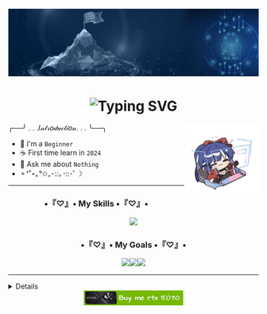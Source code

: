 ![Banner](https://github.com/Haihaay/Haihaay/blob/main/Tak%20berjudul268.png) 

<h1 align="center"><img src="https://readme-typing-svg.demolab.com?font=Caveat&size=30&letterSpacing=.4rem&duration=3000&pause=1000&center=true&width=435&lines=Hi+hi+cutie+%F0%9F%91%8B;Welcome+here+%E3%80%82%E3%80%82%E3%80%82%E3%80%82" alt="Typing SVG" /></h1>

<img align="right" width="150" src="https://github.com/Haihaay/Haihaay/blob/main/tower-of-fantasy-cobalt-b-tower-of-fantasy-cobalt%20(1).gif">

╭──╯ . . .𝐼𝓃𝓉𝓇𝑜𝒹𝓊𝒸𝓉𝒾𝑜𝓃. . . ╰──╮
- 🌱 I'm a `Beginner`
- ☕ First time learn in `2024`
- 💬 Ask me about `Nothing`
- ⚬⁺˚⋆｡°✩₊･:*:｡･:*:･ﾟ☽

<hr/>
<p align="left">
</p>

<div>
<h3 align="center">•『♡』• My Skills •『♡』•</h3>

<p align="center">
  <a href="https://skillicons.dev">
    <img src="https://skillicons.dev/icons?i=html,css,js,figma,php,laravel,mysql,python" />
  </a>
</p>
</div>

<h3 align="center">•『♡』• My Goals •『♡』•</h3>

<div align="center"><a href="#"><img src="https://img.shields.io/badge/-Unreal%20Engine-313131?style=for-the-badge&logo=unreal-engine&logoColor=white"><img src="https://img.shields.io/badge/Unity-100000?style=for-the-badge&logo=unity&logoColor=white"><img src="https://img.shields.io/badge/C%2B%2B-00599C?style=for-the-badge&logo=c%2B%2B&logoColor=white"></div>


<hr/>

<details transition: 2s ease-in-out;>
  <summary>Find me on</summary>
  <ol>

- [![Discord](https://img.shields.io/badge/Discord-%237289DA.svg?logo=discord&logoColor=white)](https://discordapp.com/users/1102899938263826482)
 
- [![X](https://img.shields.io/badge/X-black.svg?logo=X&logoColor=white)](https://x.com/Haihay_guys)

- ![Instagram](https://img.shields.io/badge/Instagram-%23E4405F.svg?logo=Instagram&logoColor=white)

- ![YouTube](https://img.shields.io/badge/YouTube-%23FF0000.svg?logo=YouTube&logoColor=white)

  </ol>
</details>

<div align="center"><a href="http://lynk.id/payme/haihaay"><img src="https://github.com/Haihaay/Haihaay/blob/main/Tak%20berjudul263_20250215110642.png"></a></div>


